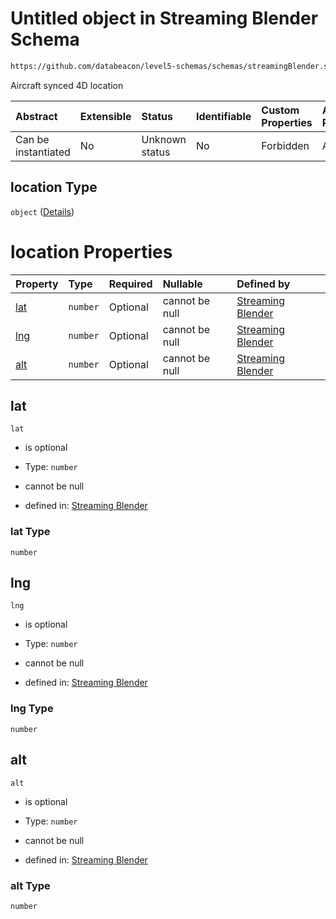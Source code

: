 # Untitled object in Streaming Blender Schema

```txt
https://github.com/databeacon/level5-schemas/schemas/streamingBlender.schema.json#/properties/flights/properties/synced/properties/location
```

Aircraft synced 4D location

| Abstract            | Extensible | Status         | Identifiable | Custom Properties | Additional Properties | Access Restrictions | Defined In                                                                                      |
| :------------------ | :--------- | :------------- | :----------- | :---------------- | :-------------------- | :------------------ | :---------------------------------------------------------------------------------------------- |
| Can be instantiated | No         | Unknown status | No           | Forbidden         | Allowed               | none                | [streamingBlender.schema.json\*](../../out/streamingBlender.schema.json "open original schema") |

## location Type

`object` ([Details](streamingblender-properties-flight-object-properties-synced-flight-object-properties-location.md))

# location Properties

| Property    | Type     | Required | Nullable       | Defined by                                                                                                                                                                                                                                                                                        |
| :---------- | :------- | :------- | :------------- | :------------------------------------------------------------------------------------------------------------------------------------------------------------------------------------------------------------------------------------------------------------------------------------------------ |
| [lat](#lat) | `number` | Optional | cannot be null | [Streaming Blender](streamingblender-properties-flight-object-properties-synced-flight-object-properties-location-properties-lat.md "https://github.com/databeacon/level5-schemas/schemas/streamingBlender.schema.json#/properties/flights/properties/synced/properties/location/properties/lat") |
| [lng](#lng) | `number` | Optional | cannot be null | [Streaming Blender](streamingblender-properties-flight-object-properties-synced-flight-object-properties-location-properties-lng.md "https://github.com/databeacon/level5-schemas/schemas/streamingBlender.schema.json#/properties/flights/properties/synced/properties/location/properties/lng") |
| [alt](#alt) | `number` | Optional | cannot be null | [Streaming Blender](streamingblender-properties-flight-object-properties-synced-flight-object-properties-location-properties-alt.md "https://github.com/databeacon/level5-schemas/schemas/streamingBlender.schema.json#/properties/flights/properties/synced/properties/location/properties/alt") |

## lat



`lat`

*   is optional

*   Type: `number`

*   cannot be null

*   defined in: [Streaming Blender](streamingblender-properties-flight-object-properties-synced-flight-object-properties-location-properties-lat.md "https://github.com/databeacon/level5-schemas/schemas/streamingBlender.schema.json#/properties/flights/properties/synced/properties/location/properties/lat")

### lat Type

`number`

## lng



`lng`

*   is optional

*   Type: `number`

*   cannot be null

*   defined in: [Streaming Blender](streamingblender-properties-flight-object-properties-synced-flight-object-properties-location-properties-lng.md "https://github.com/databeacon/level5-schemas/schemas/streamingBlender.schema.json#/properties/flights/properties/synced/properties/location/properties/lng")

### lng Type

`number`

## alt



`alt`

*   is optional

*   Type: `number`

*   cannot be null

*   defined in: [Streaming Blender](streamingblender-properties-flight-object-properties-synced-flight-object-properties-location-properties-alt.md "https://github.com/databeacon/level5-schemas/schemas/streamingBlender.schema.json#/properties/flights/properties/synced/properties/location/properties/alt")

### alt Type

`number`
